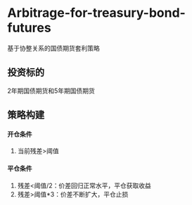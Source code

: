 # Arbitrage-for-treasury-bond-futures
基于协整关系的国债期货套利策略

## 投资标的

2年期国债期货和5年期国债期货

## 策略构建

#### 开仓条件

1. 当前残差>阈值

#### 平仓条件

1. 残差<阈值/2：价差回归正常水平，平仓获取收益
2. 残差>阈值*3：价差不断扩大，平仓止损
